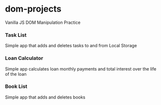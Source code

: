 # dom-projects
Vanilla JS DOM Manipulation Practice

### Task List
Simple app that adds and deletes tasks to and from Local Storage

### Loan Calculator
Simple app calculates loan monthly payments and total interest over the life of the loan

### Book List
Simple app that adds and deletes books